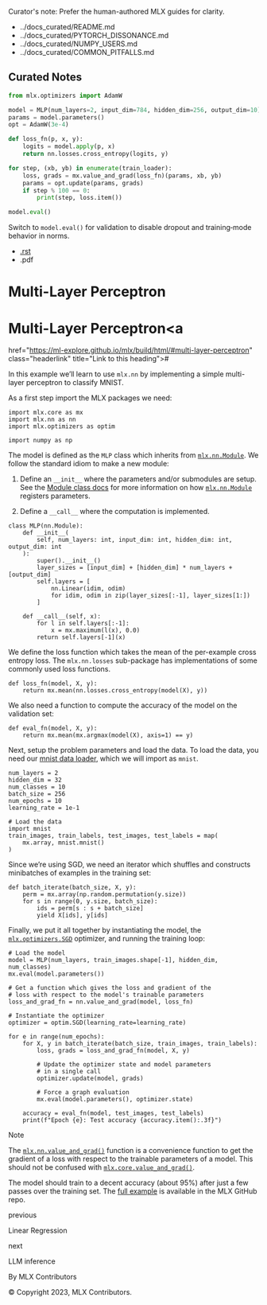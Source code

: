 Curator's note: Prefer the human-authored MLX guides for clarity.
- ../docs_curated/README.md
- ../docs_curated/PYTORCH_DISSONANCE.md
- ../docs_curated/NUMPY_USERS.md
- ../docs_curated/COMMON_PITFALLS.md

<!--
Per-file analysis (mlp.md):
- MNIST MLP example using nn.Module and manual loop.
- Add curated training loop with optimizer and evaluation toggle.
-->

## Curated Notes

```python
from mlx.optimizers import AdamW

model = MLP(num_layers=2, input_dim=784, hidden_dim=256, output_dim=10)
params = model.parameters()
opt = AdamW(3e-4)

def loss_fn(p, x, y):
    logits = model.apply(p, x)
    return nn.losses.cross_entropy(logits, y)

for step, (xb, yb) in enumerate(train_loader):
    loss, grads = mx.value_and_grad(loss_fn)(params, xb, yb)
    params = opt.update(params, grads)
    if step % 100 == 0:
        print(step, loss.item())

model.eval()
```

Switch to `model.eval()` for validation to disable dropout and training‑mode behavior in norms.


<div id="main-content" class="bd-main" role="main">

<div class="sbt-scroll-pixel-helper">

</div>

<div class="bd-content">

<div class="bd-article-container">

<div class="bd-header-article d-print-none">

<div class="header-article-items header-article__inner">

<div class="header-article-items__start">

<div class="header-article-item">

<span class="fa-solid fa-bars"></span>

</div>

</div>

<div class="header-article-items__end">

<div class="header-article-item">

<div class="article-header-buttons">

<a href="https://github.com/ml-explore/mlx"
class="btn btn-sm btn-source-repository-button"
data-bs-placement="bottom" data-bs-toggle="tooltip" target="_blank"
title="Source repository"><span class="btn__icon-container"> <em></em>
</span></a>

<div class="dropdown dropdown-download-buttons">

- <a
  href="https://ml-explore.github.io/mlx/build/html/_sources/examples/mlp.rst"
  class="btn btn-sm btn-download-source-button dropdown-item"
  data-bs-placement="left" data-bs-toggle="tooltip" target="_blank"
  title="Download source file"><span class="btn__icon-container">
  <em></em> </span> <span class="btn__text-container">.rst</span></a>
- <span class="btn__icon-container"> </span>
  <span class="btn__text-container">.pdf</span>

</div>

<span class="btn__icon-container"> </span>

</div>

</div>

</div>

</div>

</div>

<div id="jb-print-docs-body" class="onlyprint">

# Multi-Layer Perceptron

<div id="print-main-content">

<div id="jb-print-toc">

</div>

</div>

</div>

<div id="searchbox">

</div>

<div id="multi-layer-perceptron" class="section">

<span id="mlp"></span>

# Multi-Layer Perceptron<a
href="https://ml-explore.github.io/mlx/build/html/#multi-layer-perceptron"
class="headerlink" title="Link to this heading">#</a>

In this example we’ll learn to use <span class="pre">`mlx.nn`</span> by
implementing a simple multi-layer perceptron to classify MNIST.

As a first step import the MLX packages we need:

<div class="highlight-python notranslate">

<div class="highlight">

    import mlx.core as mx
    import mlx.nn as nn
    import mlx.optimizers as optim

    import numpy as np

</div>

</div>

The model is defined as the <span class="pre">`MLP`</span> class which
inherits from <a
href="https://ml-explore.github.io/mlx/build/html/python/nn/module.html#mlx.nn.Module"
class="reference internal" title="mlx.nn.Module"><span class="pre"><code
class="sourceCode python">mlx.nn.Module</code></span></a>. We follow the
standard idiom to make a new module:

1.  Define an <span class="pre">`__init__`</span> where the parameters
    and/or submodules are setup. See the <a
    href="https://ml-explore.github.io/mlx/build/html/python/nn.html#module-class"
    class="reference internal"><span class="std std-ref">Module class
    docs</span></a> for more information on how <a
    href="https://ml-explore.github.io/mlx/build/html/python/nn/module.html#mlx.nn.Module"
    class="reference internal" title="mlx.nn.Module"><span class="pre"><code
    class="sourceCode python">mlx.nn.Module</code></span></a> registers
    parameters.

2.  Define a <span class="pre">`__call__`</span> where the computation
    is implemented.

<div class="highlight-python notranslate">

<div class="highlight">

    class MLP(nn.Module):
        def __init__(
            self, num_layers: int, input_dim: int, hidden_dim: int, output_dim: int
        ):
            super().__init__()
            layer_sizes = [input_dim] + [hidden_dim] * num_layers + [output_dim]
            self.layers = [
                nn.Linear(idim, odim)
                for idim, odim in zip(layer_sizes[:-1], layer_sizes[1:])
            ]

        def __call__(self, x):
            for l in self.layers[:-1]:
                x = mx.maximum(l(x), 0.0)
            return self.layers[-1](x)

</div>

</div>

We define the loss function which takes the mean of the per-example
cross entropy loss. The <span class="pre">`mlx.nn.losses`</span>
sub-package has implementations of some commonly used loss functions.

<div class="highlight-python notranslate">

<div class="highlight">

    def loss_fn(model, X, y):
        return mx.mean(nn.losses.cross_entropy(model(X), y))

</div>

</div>

We also need a function to compute the accuracy of the model on the
validation set:

<div class="highlight-python notranslate">

<div class="highlight">

    def eval_fn(model, X, y):
        return mx.mean(mx.argmax(model(X), axis=1) == y)

</div>

</div>

Next, setup the problem parameters and load the data. To load the data,
you need our <a
href="https://github.com/ml-explore/mlx-examples/blob/main/mnist/mnist.py"
class="reference external">mnist data loader</a>, which we will import
as <span class="pre">`mnist`</span>.

<div class="highlight-python notranslate">

<div class="highlight">

    num_layers = 2
    hidden_dim = 32
    num_classes = 10
    batch_size = 256
    num_epochs = 10
    learning_rate = 1e-1

    # Load the data
    import mnist
    train_images, train_labels, test_images, test_labels = map(
        mx.array, mnist.mnist()
    )

</div>

</div>

Since we’re using SGD, we need an iterator which shuffles and constructs
minibatches of examples in the training set:

<div class="highlight-python notranslate">

<div class="highlight">

    def batch_iterate(batch_size, X, y):
        perm = mx.array(np.random.permutation(y.size))
        for s in range(0, y.size, batch_size):
            ids = perm[s : s + batch_size]
            yield X[ids], y[ids]

</div>

</div>

Finally, we put it all together by instantiating the model, the <a
href="https://ml-explore.github.io/mlx/build/html/python/optimizers/_autosummary/mlx.optimizers.SGD.html#mlx.optimizers.SGD"
class="reference internal" title="mlx.optimizers.SGD"><span
class="pre"><code
class="sourceCode python">mlx.optimizers.SGD</code></span></a>
optimizer, and running the training loop:

<div class="highlight-python notranslate">

<div class="highlight">

    # Load the model
    model = MLP(num_layers, train_images.shape[-1], hidden_dim, num_classes)
    mx.eval(model.parameters())

    # Get a function which gives the loss and gradient of the
    # loss with respect to the model's trainable parameters
    loss_and_grad_fn = nn.value_and_grad(model, loss_fn)

    # Instantiate the optimizer
    optimizer = optim.SGD(learning_rate=learning_rate)

    for e in range(num_epochs):
        for X, y in batch_iterate(batch_size, train_images, train_labels):
            loss, grads = loss_and_grad_fn(model, X, y)

            # Update the optimizer state and model parameters
            # in a single call
            optimizer.update(model, grads)

            # Force a graph evaluation
            mx.eval(model.parameters(), optimizer.state)

        accuracy = eval_fn(model, test_images, test_labels)
        print(f"Epoch {e}: Test accuracy {accuracy.item():.3f}")

</div>

</div>

<div class="admonition note">

Note

The <a
href="https://ml-explore.github.io/mlx/build/html/python/_autosummary/mlx.nn.value_and_grad.html#mlx.nn.value_and_grad"
class="reference internal" title="mlx.nn.value_and_grad"><span
class="pre"><code
class="sourceCode python">mlx.nn.value_and_grad()</code></span></a>
function is a convenience function to get the gradient of a loss with
respect to the trainable parameters of a model. This should not be
confused with <a
href="https://ml-explore.github.io/mlx/build/html/python/_autosummary/mlx.core.value_and_grad.html#mlx.core.value_and_grad"
class="reference internal" title="mlx.core.value_and_grad"><span
class="pre"><code
class="sourceCode python">mlx.core.value_and_grad()</code></span></a>.

</div>

The model should train to a decent accuracy (about 95%) after just a few
passes over the training set. The
<a href="https://github.com/ml-explore/mlx-examples/tree/main/mnist"
class="reference external">full example</a> is available in the MLX
GitHub repo.

</div>

<div class="prev-next-area">

<a
href="https://ml-explore.github.io/mlx/build/html/examples/linear_regression.html"
class="left-prev" title="previous page"><em></em></a>

<div class="prev-next-info">

previous

Linear Regression

</div>

<a
href="https://ml-explore.github.io/mlx/build/html/examples/llama-inference.html"
class="right-next" title="next page"></a>

<div class="prev-next-info">

next

LLM inference

</div>

</div>

</div>

</div>

<div class="bd-footer-content__inner container">

<div class="footer-item">

By MLX Contributors

</div>

<div class="footer-item">

© Copyright 2023, MLX Contributors.  

</div>

<div class="footer-item">

</div>

<div class="footer-item">

</div>

</div>

</div>
